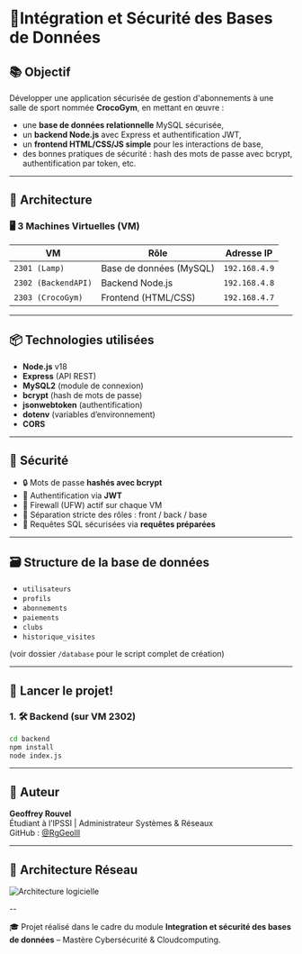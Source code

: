 # 🔐Intégration et Sécurité des Bases de Données

## 📚 Objectif

Développer une application sécurisée de gestion d'abonnements à une salle de sport nommée **CrocoGym**, en mettant en œuvre :
- une **base de données relationnelle** MySQL sécurisée,
- un **backend Node.js** avec Express et authentification JWT,
- un **frontend HTML/CSS/JS simple** pour les interactions de base,
- des bonnes pratiques de sécurité : hash des mots de passe avec bcrypt, authentification par token, etc.

---

## 🧱 Architecture

### 🖥️ 3 Machines Virtuelles (VM)

| VM             | Rôle                        | Adresse IP         |
|----------------|-----------------------------|---------------------|
| `2301 (Lamp)`  | Base de données (MySQL)     | `192.168.4.9`       |
| `2302 (BackendAPI)` | Backend Node.js          | `192.168.4.8`       |
| `2303 (CrocoGym)`   | Frontend (HTML/CSS)      | `192.168.4.7`       |

---

## 📦 Technologies utilisées

- **Node.js** v18
- **Express** (API REST)
- **MySQL2** (module de connexion)
- **bcrypt** (hash de mots de passe)
- **jsonwebtoken** (authentification)
- **dotenv** (variables d’environnement)
- **CORS**

---

## 🔐 Sécurité

- 🔒 Mots de passe **hashés avec bcrypt**
- 🔐 Authentification via **JWT**
- 🔐 Firewall (UFW) actif sur chaque VM
- 🔐 Séparation stricte des rôles : front / back / base
- 🔐 Requêtes SQL sécurisées via **requêtes préparées**

---

## 🗃️ Structure de la base de données

- `utilisateurs`
- `profils`
- `abonnements`
- `paiements`
- `clubs`
- `historique_visites`

(voir dossier `/database` pour le script complet de création)

---

## 🚀 Lancer le projet!


### 1. 🛠️ Backend (sur VM 2302)

```bash
cd backend
npm install
node index.js
```
---

## 🤖 Auteur

**Geoffrey Rouvel**  
Étudiant à l’IPSSI | Administrateur Systèmes & Réseaux  
GitHub : [@RgGeolll](https://github.com/RgGeolll)

---

## 🏢 Architecture Réseau

![Architecture logicielle](https://github.com/user-attachments/assets/fa75522f-43da-40bb-94e6-4feccf4b995d)


--

🎓 Projet réalisé dans le cadre du module **Integration et sécurité des bases de données** – Mastère Cybersécurité & Cloudcomputing.
